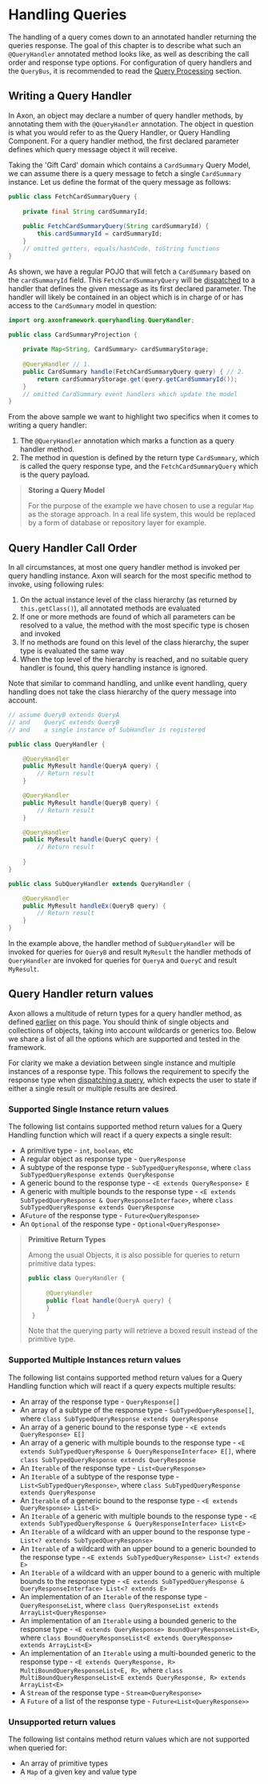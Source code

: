 # Handling Queries

The handling of a query comes down to an annotated handler returning the queries response. 
The goal of this chapter is to describe what such an `@QueryHandler` annotated method looks like,
 as well as describing the call order and response type options.
For configuration of query handlers and the `QueryBus`,
 it is recommended to read the [Query Processing](../../configuring-infrastructure-components/query-processing/query-processing.md) section.

## Writing a Query Handler

In Axon, an object may declare a number of query handler methods,
 by annotating them with the `@QueryHandler` annotation.
The object in question is what you would refer to as the Query Handler, or Query Handling Component.
For a query handler method, the first declared parameter defines which query message object it will receive.

Taking the 'Gift Card' domain which contains a `CardSummary` Query Model,
 we can assume there is a query message to fetch a single `CardSummary` instance.
Let us define the format of the query message as follows:

```java
public class FetchCardSummaryQuery {
    
    private final String cardSummaryId;
    
    public FetchCardSummaryQuery(String cardSummaryId) {
        this.cardSummaryId = cardSummaryId;
    }
    // omitted getters, equals/hashCode, toString functions
}
```

As shown, we have a regular POJO that will fetch a `CardSummary` based on the `cardSummaryId` field.
This `FetchCardSummaryQuery` will be [dispatched](dispatching-queries.md) to a handler that defines the given message as
 its first declared parameter.
The handler will likely be contained in an object
 which is in charge of or has access to the `CardSummary` model in question:

```java
import org.axonframework.queryhandling.QueryHandler;

public class CardSummaryProjection {
    
    private Map<String, CardSummary> cardSummaryStorage;
   
    @QueryHandler // 1.
    public CardSummary handle(FetchCardSummaryQuery query) { // 2.
        return cardSummaryStorage.get(query.getCardSummaryId());
    }
    // omitted CardSummary event handlers which update the model
}
```

From the above sample we want to highlight two specifics when it comes to writing a query handler:

 1. The `@QueryHandler` annotation which marks a function as a query handler method.
 2. The method in question is defined by the return type `CardSummary`, which is called the query response type, and the `FetchCardSummaryQuery` which is the query payload.
 
> **Storing a Query Model**
>
> For the purpose of the example we have chosen to use a regular `Map` as the storage approach.
> In a real life system, this would be replaced by a form of database or repository layer for example.

## Query Handler Call Order

In all circumstances, at most one query handler method is invoked per query handling instance. 
Axon will search for the most specific method to invoke, using following rules:

1. On the actual instance level of the class hierarchy \(as returned by `this.getClass()`\), all annotated methods are evaluated
2. If one or more methods are found of which all parameters can be resolved to a value, the method with the most specific type is chosen and invoked
3. If no methods are found on this level of the class hierarchy, the super type is evaluated the same way
4. When the top level of the hierarchy is reached, and no suitable query handler is found, this query handling instance is ignored.

Note that similar to command handling, and unlike event handling,
 query handling does not take the class hierarchy of the query message into account.

```java
// assume QueryB extends QueryA 
// and    QueryC extends QueryB
// and    a single instance of SubHandler is registered

public class QueryHandler {

    @QueryHandler
    public MyResult handle(QueryA query) {
        // Return result
    }

    @QueryHandler
    public MyResult handle(QueryB query) {
        // Return result
    }

    @QueryHandler
    public MyResult handle(QueryC query) {
        // Return result
    
    }
}

public class SubQueryHandler extends QueryHandler {

    @QueryHandler
    public MyResult handleEx(QueryB query) {
        // Return result
    }
}
```

In the example above, the handler method of `SubQueryHandler` will be invoked for queries for `QueryB`
 and result `MyResult` the handler methods of `QueryHandler` are invoked for queries for `QueryA` and `QueryC` 
 and result `MyResult`.

## Query Handler return values

Axon allows a multitude of return types for a query handler method,
 as defined [earlier](handling-queries.md#writing-a-query-handler) on this page.
You should think of single objects and collections of objects, taking into account wildcards or generics too.
Below we share a list of all the options which are supported and tested in the framework.

For clarity we make a deviation between single instance and multiple instances of a response type.
This follows the requirement to specify the response type when [dispatching a query](dispatching-queries.md),
 which expects the user to state if either a single result or multiple results are desired.

### Supported Single Instance return values

The following list contains supported method return values for a Query Handling function
 which will react if a query expects a single result:
 
 * A primitive type - `int`, `boolean`, etc
 * A regular object as response type - `QueryResponse` 
 * A subtype of the response type - `SubTypedQueryResponse`, where `class SubTypedQueryResponse extends QueryResponse`
 * A generic bound to the response type - `<E extends QueryResponse> E`
 * A generic with multiple bounds to the response type - `<E extends SubTypedQueryResponse & QueryResponseInterface>`, where `class SubTypedQueryResponse extends QueryResponse`
 * A`Future` of the response type - `Future<QueryResponse>`
 * An `Optional` of the response type - `Optional<QueryResponse>`

> **Primitive Return Types**
> 
> Among the usual Objects, it is also possible for queries to return primitive data types:
> 
> ```java
> public class QueryHandler {
>  
>      @QueryHandler
>      public float handle(QueryA query) {
>      }
>  }
> ```
> 
> Note that the querying party will retrieve a boxed result instead of the primitive type. 

### Supported Multiple Instances return values

The following list contains supported method return values for a Query Handling function
 which will react if a query expects multiple results:
   
 * An array of the response type - `QueryResponse[]`
 * An array of a subtype of the response type - `SubTypedQueryResponse[]`, where `class SubTypedQueryResponse extends QueryResponse`
 * An array of a generic bound to the response type - `<E extends QueryResponse> E[]`
 * An array of a generic with multiple bounds to the response type - `<E extends SubTypedQueryResponse & QueryResponseInterface> E[]`, where `class SubTypedQueryResponse extends QueryResponse`
 * An `Iterable` of the response type - `List<QueryResponse>`
 * An `Iterable` of a subtype of the response type - `List<SubTypedQueryResponse>`, where `class SubTypedQueryResponse extends QueryResponse`
 * An `Iterable` of a generic bound to the response type - `<E extends QueryResponse> List<E>`
 * An `Iterable` of a generic with multiple bounds to the response type - `<E extends SubTypedQueryResponse & QueryResponseInterface> List<E>`
 * An `Iterable` of a wildcard with an upper bound to the response type - `List<? extends SubTypedQueryResponse>`
 * An `Iterable` of a wildcard with an upper bound to a generic bounded to the response type - `<E extends SubTypedQueryResponse> List<? extends E>`
 * An `Iterable` of a wildcard with an upper bound to a generic with multiple bounds to the response type  - `<E extends SubTypedQueryResponse & QueryResponseInterface> List<? extends E>`
 * An implementation of an `Iterable` of the response type - `QueryResponseList`, where `class QueryResponseList extends ArrayList<QueryResponse>`
 * An implementation of an `Iterable` using a bounded generic to the response type - `<E extends QueryResponse> BoundQueryResponseList<E>`, where `class BoundQueryResponseList<E extends QueryResponse> extends ArrayList<E>`
 * An implementation of an `Iterable` using a multi-bounded generic to the response type - `<E extends QueryResponse, R> MultiBoundQueryResponseList<E, R>`, where `class MultiBoundQueryResponseList<E extends QueryResponse, R> extends ArrayList<E>`
 * A `Stream` of the response type - `Stream<QueryResponse>`
 * A `Future` of a list of the response type - `Future<List<QueryResponse>>`

### Unsupported return values

The following list contains method return values which are not supported when queried for:
   
 * An array of primitive types
 * A `Map` of a given key and value type